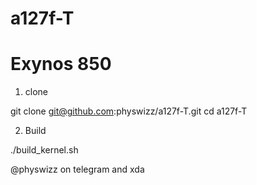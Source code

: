 
# a127f-T
Exynos 850
==========


1. clone

git clone git@github.com:physwizz/a127f-T.git
cd a127f-T


2. Build


./build_kernel.sh

@physwizz on telegram and xda
